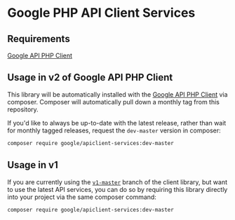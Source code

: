 Google PHP API Client Services
==============================

## Requirements

[Google API PHP Client](https://github.com/google/google-api-php-client/releases)

## Usage in v2 of Google API PHP Client

This library will be automatically installed with the
[Google API PHP Client](https://github.com/google/google-api-php-client/releases)
via composer. Composer will automatically pull down a monthly tag from this repository.

If you'd like to always be up-to-date with the latest release, rather than wait for monthly tagged releases, request
the `dev-master` version in composer:

```sh
composer require google/apiclient-services:dev-master
```

## Usage in v1

If you are currently using the [`v1-master`](https://github.com/google/google-api-php-client/tree/v1-master)
branch of the client library, but want to use the latest API services, you can do so by requiring this library directly
into your project via the same composer command:

```sh
composer require google/apiclient-services:dev-master
```
